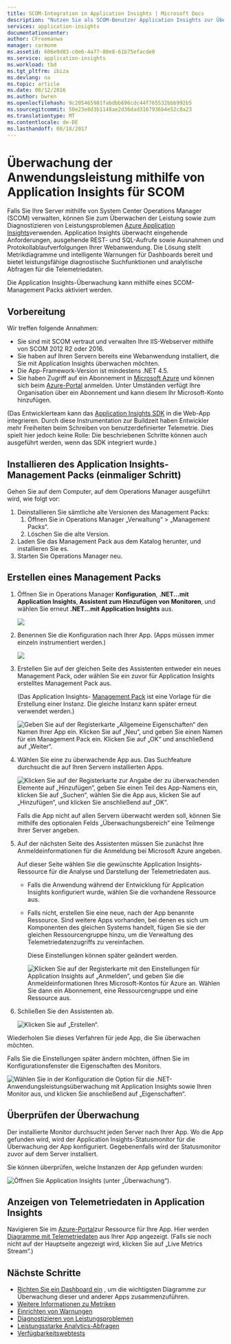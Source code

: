 ```yaml
---
title: SCOM-Integration in Application Insights | Microsoft Docs
description: "Nutzen Sie als SCOM-Benutzer Application Insights zur Überwachung der Leistung und zur Diagnose von Problem. Umfassende Dashboards, intelligente Warnungen, leistungsstarke Diagnosetools und Analyseabfragen."
services: application-insights
documentationcenter: 
author: CFreemanwa
manager: carmonm
ms.assetid: 606e9d03-c0e6-4a77-80e8-61b75efacde0
ms.service: application-insights
ms.workload: tbd
ms.tgt_pltfrm: ibiza
ms.devlang: na
ms.topic: article
ms.date: 08/12/2016
ms.author: bwren
ms.openlocfilehash: 9c205465981fabdbb696cdc44f765532bbb992b5
ms.sourcegitcommit: 50e23e8d3b1148ae2d36dad3167936b4e52c8a23
ms.translationtype: MT
ms.contentlocale: de-DE
ms.lasthandoff: 08/18/2017
---
```

# <a name="application-performance-monitoring-using-application-insights-for-scom"></a>Überwachung der Anwendungsleistung mithilfe von Application Insights für SCOM
Falls Sie Ihre Server mithilfe von System Center Operations Manager (SCOM) verwalten, können Sie zum Überwachen der Leistung sowie zum Diagnostizieren von Leistungsproblemen [Azure Application Insights](app-insights-asp-net.md)verwenden. Application Insights überwacht eingehende Anforderungen, ausgehende REST- und SQL-Aufrufe sowie Ausnahmen und Protokollablaufverfolgungen Ihrer Webanwendung. Die Lösung stellt Metrikdiagramme und intelligente Warnungen für Dashboards bereit und bietet leistungsfähige diagnostische Suchfunktionen und analytische Abfragen für die Telemetriedaten. 

Die Application Insights-Überwachung kann mithilfe eines SCOM-Management Packs aktiviert werden.

## <a name="before-you-start"></a>Vorbereitung
Wir treffen folgende Annahmen:

* Sie sind mit SCOM vertraut und verwalten Ihre IIS-Webserver mithilfe von SCOM 2012 R2 oder 2016.
* Sie haben auf Ihren Servern bereits eine Webanwendung installiert, die Sie mit Application Insights überwachen möchten.
* Die App-Framework-Version ist mindestens .NET 4.5.
* Sie haben Zugriff auf ein Abonnement in [Microsoft Azure](https://azure.com) und können sich beim [Azure-Portal](https://portal.azure.com) anmelden. Unter Umständen verfügt Ihre Organisation über ein Abonnement und kann diesem Ihr Microsoft-Konto hinzufügen.

(Das Entwicklerteam kann das [Application Insights SDK](app-insights-asp-net.md) in die Web-App integrieren. Durch diese Instrumentation zur Buildzeit haben Entwickler mehr Freiheiten beim Schreiben von benutzerdefinierter Telemetrie. Dies spielt hier jedoch keine Rolle: Die beschriebenen Schritte können auch ausgeführt werden, wenn das SDK integriert wurde.)

## <a name="one-time-install-application-insights-management-pack"></a>Installieren des Application Insights-Management Packs (einmaliger Schritt)
Gehen Sie auf dem Computer, auf dem Operations Manager ausgeführt wird, wie folgt vor:

1. Deinstallieren Sie sämtliche alte Versionen des Management Packs:
   1. Öffnen Sie in Operations Manager „Verwaltung“ > „Management Packs“. 
   2. Löschen Sie die alte Version.
2. Laden Sie das Management Pack aus dem Katalog herunter, und installieren Sie es.
3. Starten Sie Operations Manager neu.

## <a name="create-a-management-pack"></a>Erstellen eines Management Packs
1. Öffnen Sie in Operations Manager **Konfiguration**, **.NET...mit Application Insights**, **Assistent zum Hinzufügen von Monitoren**, und wählen Sie erneut **.NET...mit Application Insights** aus.
   
    ![](./media/app-insights-scom/020.png)
2. Benennen Sie die Konfiguration nach Ihrer App. (Apps müssen immer einzeln instrumentiert werden.)
   
    ![](./media/app-insights-scom/030.png)
3. Erstellen Sie auf der gleichen Seite des Assistenten entweder ein neues Management Pack, oder wählen Sie ein zuvor für Application Insights erstelltes Management Pack aus.
   
     (Das Application Insights- [Management Pack](https://technet.microsoft.com/library/cc974491.aspx) ist eine Vorlage für die Erstellung einer Instanz. Die gleiche Instanz kann später erneut verwendet werden.)

    ![Geben Sie auf der Registerkarte „Allgemeine Eigenschaften“ den Namen Ihrer App ein. Klicken Sie auf „Neu“, und geben Sie einen Namen für ein Management Pack ein. Klicken Sie auf „OK“ und anschließend auf „Weiter“.](./media/app-insights-scom/040.png)

1. Wählen Sie eine zu überwachende App aus. Das Suchfeature durchsucht die auf Ihren Servern installierten Apps.
   
    ![Klicken Sie auf der Registerkarte zur Angabe der zu überwachenden Elemente auf „Hinzufügen“, geben Sie einen Teil des App-Namens ein, klicken Sie auf „Suchen“, wählen Sie die App aus, klicken Sie auf „Hinzufügen“, und klicken Sie anschließend auf „OK“.](./media/app-insights-scom/050.png)
   
    Falls die App nicht auf allen Servern überwacht werden soll, können Sie mithilfe des optionalen Felds „Überwachungsbereich“ eine Teilmenge Ihrer Server angeben.
2. Auf der nächsten Seite des Assistenten müssen Sie zunächst Ihre Anmeldeinformationen für die Anmeldung bei Microsoft Azure angeben.
   
    Auf dieser Seite wählen Sie die gewünschte Application Insights-Ressource für die Analyse und Darstellung der Telemetriedaten aus. 
   
   * Falls die Anwendung während der Entwicklung für Application Insights konfiguriert wurde, wählen Sie die vorhandene Ressource aus.
   * Falls nicht, erstellen Sie eine neue, nach der App benannte Ressource. Sind weitere Apps vorhanden, bei denen es sich um Komponenten des gleichen Systems handelt, fügen Sie sie der gleichen Ressourcengruppe hinzu, um die Verwaltung des Telemetriedatenzugriffs zu vereinfachen.
     
     Diese Einstellungen können später geändert werden.
     
     ![Klicken Sie auf der Registerkarte mit den Einstellungen für Application Insights auf „Anmelden“, und geben Sie die Anmeldeinformationen Ihres Microsoft-Kontos für Azure an. Wählen Sie dann ein Abonnement, eine Ressourcengruppe und eine Ressource aus.](./media/app-insights-scom/060.png)
3. Schließen Sie den Assistenten ab.
   
    ![Klicken Sie auf „Erstellen“.](./media/app-insights-scom/070.png)

Wiederholen Sie dieses Verfahren für jede App, die Sie überwachen möchten.

Falls Sie die Einstellungen später ändern möchten, öffnen Sie im Konfigurationsfenster die Eigenschaften des Monitors.

![Wählen Sie in der Konfiguration die Option für die .NET-Anwendungsleistungsüberwachung mit Application Insights sowie Ihren Monitor aus, und klicken Sie anschließend auf „Eigenschaften“.](./media/app-insights-scom/080.png)

## <a name="verify-monitoring"></a>Überprüfen der Überwachung
Der installierte Monitor durchsucht jeden Server nach Ihrer App. Wo die App gefunden wird, wird der Application Insights-Statusmonitor für die Überwachung der App konfiguriert. Gegebenenfalls wird der Statusmonitor zuvor auf dem Server installiert.

Sie können überprüfen, welche Instanzen der App gefunden wurden:

![Öffnen Sie Application Insights (unter „Überwachung“).](./media/app-insights-scom/100.png)

## <a name="view-telemetry-in-application-insights"></a>Anzeigen von Telemetriedaten in Application Insights
Navigieren Sie im [Azure-Portal](https://portal.azure.com)zur Ressource für Ihre App. Hier werden [Diagramme mit Telemetriedaten](app-insights-dashboards.md) aus Ihrer App angezeigt. (Falls sie noch nicht auf der Hauptseite angezeigt wird, klicken Sie auf „Live Metrics Stream“.)

## <a name="next-steps"></a>Nächste Schritte
* [Richten Sie ein Dashboard ein](app-insights-dashboards.md) , um die wichtigsten Diagramme zur Überwachung dieser und anderer Apps zusammenzuführen.
* [Weitere Informationen zu Metriken](app-insights-metrics-explorer.md)
* [Einrichten von Warnungen](app-insights-alerts.md)
* [Diagnostizieren von Leistungsproblemen](app-insights-detect-triage-diagnose.md)
* [Leistungsstarke Analytics-Abfragen](app-insights-analytics.md)
* [Verfügbarkeitswebtests](app-insights-monitor-web-app-availability.md)

